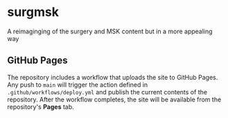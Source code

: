 # surgmsk

A reimaginging of the surgery and MSK content but in a more appealing way

## GitHub Pages

The repository includes a workflow that uploads the site to GitHub Pages. Any push to `main` will trigger the action defined in `.github/workflows/deploy.yml` and publish the current contents of the repository. After the workflow completes, the site will be available from the repository's **Pages** tab.
